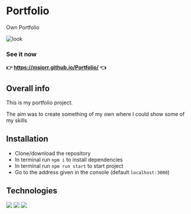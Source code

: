 # Portfolio

Own Portfolio

![look](https://user-images.githubusercontent.com/49323088/174432369-444fda4c-4778-4a51-b76b-d1b42a1625c4.png)

### See it now 
**👉 https://msiorr.github.io/Portfolio/ 👈**


##  Overall info

This is my portfolio project.

The aim was to create something of my own where I could show some of my skills

## Installation

 - Clone/download the repository
 - In terminal run `npm i` to install dependencies
 - In terminal run `npm run start` to start project
 - Go to the address given in the console (default `localhost:3000`)
    

## Technologies

<p>
 <img src="https://img.shields.io/badge/TypeScript-3178C6?logo=TypeScript&logoColor=white&style=for-the-badge" /> 
 <img src="https://img.shields.io/badge/Sass-CC6699?logo=Sass&logoColor=white&style=for-the-badge" /> 
 <img src="https://img.shields.io/badge/HTML5-E34F26?logo=HTML5&logoColor=white&style=for-the-badge" /> 
</p>
